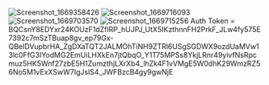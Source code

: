 ![Screenshot_1669358426](https://user-images.githubusercontent.com/114976283/204498215-cee9548e-d16b-402c-9f6e-d30736f5118c.png)
![Screenshot_1669716093](https://user-images.githubusercontent.com/114976283/204498246-b562726c-6226-441b-bc3f-a7182de41a01.png)
![Screenshot_1669703570](https://user-images.githubusercontent.com/114976283/204498259-d4604428-c4f9-47e7-bdf2-a37731034db1.png)
![Screenshot_1669715256](https://user-images.githubusercontent.com/114976283/204498277-d8de2b05-f3b7-457f-a0ec-f3da68e8f3cc.png)
Auth Token  =  BQCsnY8EDYxr24KOUzF1dZflRP_hUJPJ_UtX5IKzthnnFH2PrkF_JLw4fy575E7392c7mSzTBuap8gv_ep79Gx-QBeIDVupbrHA_ZgDXaTQT2JALMOhTiNH9ZTRl6USgSGDWX9ozdUaMVw13lc0FfG3IYodMG2EmUiLHXkEn7jtQbqO_Y1T75MPSs8YkjLRnr49yivfNsRpcmuz5HK5Wnf27zbE5H1ZumzthjLXrXb4_lhZk4F1vVMgE5W0dhK29WmzRZ56No5M1vExXSwW7IgJslS4_JWFBzcB4gy9gwNjE
